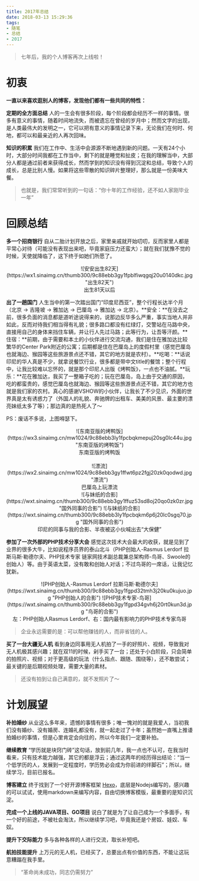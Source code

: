 ```yaml
---
title: 2017年总结
date: 2018-03-13 15:29:36
tags:
- 随笔
- 总结
- 2017
---
```

> 七年后，我的个人博客再次上线啦！

# 初衷

__一直以来喜欢逛别人的博客，发现他们都有一些共同的特性：__

**定期的全方面总结** 人的一生会有很多阶段，每个阶段都会经历不一样的事情。很多有意义的事情，随着时间地流失，而被遗忘在曾经的岁月中；然而文字的出现，是人类最伟大的发明之一，它可以把有意义的事情记录下来，无论我们在何时、何地，都可以和最亲近的人再次回味。

**知识的积累** 我们在工作中、生活中会源源不断地遇到新的问题。一天有24个小时，大部分时间我都在工作当中，剩下的就是睡觉和扯皮；在我的理解当中，大部分人都是通过前者来获得成长，然而学到的知识没有得到沉淀和总结，导致个人的成长，总是比别人慢。如果将这些零散的知识碎片整理好，那么就是一份美味大餐。

>也就是，我们常常听到的一句话：“你十年的工作经验，还不如人家刚毕业一年”

<!-- more -->

# 回顾总结

**多一个招商银行** 自从二胎计划开放之后，家里亲戚就开始叨叨，反而家里人都是平常心对待（可能没有表现出来吧，毕竟家庭压力还蛮大）；就在我们犹豫不觉的时候，天使就降临了，这下终于如她们所愿了。

<center>![安安出生82天](https://wx1.sinaimg.cn/thumb300/9c88ebb3gy1fpblfiwqgqj20u0140dkc.jpg  "出生82天")</center>
<center>出生81天以后</center>

**出了一趟国门** 人生当中的第一次踏出国门“印度尼西亚”，整个行程长达半个月（北京 -> 吉隆坡 -> 雅加达 -> 巴厘岛 -> 雅加达 -> 北京）。**安全：**在没去之前，很多负面的消息都是道听途说得来的，说那边反华多么严重，事实当地人并非如此，反而对待我们相当得有礼貌；很多路口都没有红绿灯，交警站在马路中央，直接用自己的身体来挡住车辆，并让行人先过马路；此等行为，让吾等汗颜。**住宿：**前期，由于需要和本土的小伙伴进行交流沟通，我们是住在雅加达比较繁华的Center Park附近的公寓；后期都是住在巴厘岛上的度假村里（感觉巴厘岛也就海边、猴园等这些旅游景点还不错，其它的地方就是农村）。**吃喝：**话说印尼的华人真是不少，就拿说餐饮行业，很多都是带中文title的餐馆；整个行程中，让我比较难以忘怀的，就是那个印尼人出版《烤鸭饭》，一点也不油腻。**玩乐：**花在雅加达，我买了一整箱子吃的；玩在巴厘岛，岛上由于交通的原因，吃的都蛮贵的，感觉巴厘岛也就海边、猴园等这些旅游景点还不错，其它的地方也就是我们家的农村。真心的感谢VSHOW的小伙伴，让我长了不少见识，外面的世界真是太有诱惑力了（外国人的礼貌、奔驰牌的出租车、美美的风景、最主要的漂亮妹纸太多了等）；那边真的是热死人了～

PS：废话不多说，上图嘚瑟下。

<center>![东南亚版的烤鸭饭](https://wx3.sinaimg.cn/mw1024/9c88ebb3ly1fpcbqkmepuj20sg0lc44u.jpg "东南亚版的烤鸭饭")</center>
<center>东南亚版的烤鸭饭</center>
<br>
<center>![漂流](https://wx2.sinaimg.cn/mw1024/9c88ebb3gy1ffwt6pz2fgj20zk0qodwd.jpg "漂流")</center>
<center>巴厘岛上玩漂流</center>


<center>![与妹纸的合影](https://wxt.sinaimg.cn/thumb300/9c88ebb3gy1ffuz53sd8oj20qo0zk0zr.jpg "国外同事的合影")  ![与妹纸的合影](https://wxt.sinaimg.cn/thumb300/9c88ebb3ly1fpcbqkm6p6j20lc0sgq70.jpg "国外同事的合影")</center>
<center>印尼的同事与我的合影、半夜被这小伙喊出去“大保健”</center>

**参加了一次外部的PHP技术分享大会** 感觉这次技术大会最大的收获，就是见到了业界的很多大牛，比如说程序员界的泰山北斗（PHP创始人-Rasmus Lerdorf 拉斯马斯·勒德尔夫、PHP技术专家 链家网技术副总裁兼总架构师-鸟哥、Swoole的创始人）等。由于英语太菜，没有敢和创始人对话；不过鸟哥的一席话，让我记忆犹新。

<center>![PHP创始人-Rasmus Lerdorf 拉斯马斯·勒德尔夫](https://wxt.sinaimg.cn/thumb300/9c88ebb3gy1fgpd32tmh3j20ku0kujuo.jpg "PHP创始人的合影") ![PHP技术专家-鸟哥](https://wxt.sinaimg.cn/thumb300/9c88ebb3gy1fgpd34gvh6j20rt0kun3d.jpg "鸟哥的合影")</center>
<center>左：PHP创始人Rasmus Lerdorf、右：国内最有影响力的PHP技术专家鸟哥</center>

>企业永远需要的是：可以帮他赚钱的人，而非省钱的人。

**买了一台大疆无人机** 看到身边同事用无人机拍了一手的好照片、视频，导致我对无人机极其感兴趣；就在双11的时候，剁手买了一台；还处于小白阶段，只会简单的拍照片、视频；对于更高级的玩法（什么指点、跟随、围绕等），还不敢尝试；最关键的是后期视频处理，需要大量的素材。

>还没有拍到让自己满意的，就不发照片了～

# 计划展望

**补拍婚纱** 从业这么多年来，遗憾的事情有很多；唯一愧对的就是我爱人，当初我们没有婚纱、没有婚房、连婚礼都没有，就一起走过了十年；虽然她一直嘴上推诿拍婚纱的事情，但是心里肯定会向往的，所以今年我们一定要补拍。

**继续教育**  “学历就是块窍门砖”这句话，放到前几年，我一点也不认可，在我当时看来，只有技术能力越强，其它的都是浮云；通过这两年的经历得出结论：“当一个低学历的人，发展到一定程度时，学历势必会成为你前进的绊脚石”；所以，继续学习，目前已报名。

**博客建立** 终于找到了一个好开源博客框架 [Hexo](https://hexo.io)，底层是Nodejs编写的，感兴趣的可以试试，使用markdown来编写内容，自由切换博客模版，最重要的是知识沉淀。

**完成一个上线的JAVA项目、GO项目** 说白了就是为了让自己成为一个多面手，有一个好的前途，不被社会淘汰，所以继续学习吧，毕竟我还是个房奴、娃奴、车奴。

**提升下交际能力** 多与各种各样的人进行交流，取长补短吧。

**航拍技能提升** 上万元的无人机，已经买了，总要出点有价值的东西，不能让这玩意糟蹋在我手里。

>“革命尚未成功，同志仍需努力”


